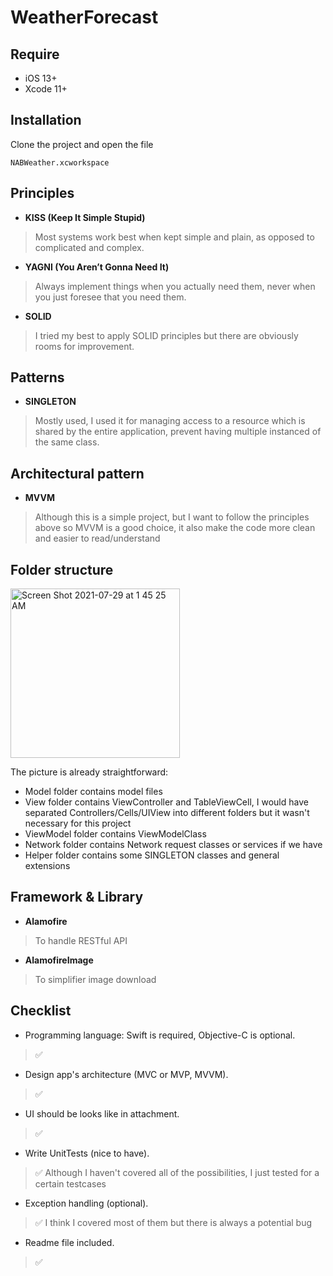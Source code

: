 # WeatherForecast

## Require
- iOS 13+
- Xcode 11+


## Installation

Clone the project and open the file 
```
NABWeather.xcworkspace
```


## Principles

- **KISS (Keep It Simple Stupid)**
 
 >Most systems work best when kept simple and plain, as opposed to complicated and complex.
- **YAGNI (You Aren’t Gonna Need It)**
>Always implement things when you actually need them, never when you just foresee that you need them.
- **SOLID**
>I tried my best to apply SOLID principles but there are obviously rooms for improvement.

## Patterns
- **SINGLETON**
> Mostly used, I used it for managing access to a resource which is shared by the entire application, prevent having multiple instanced of the same class.




## **Architectural pattern**
- **MVVM**
> Although this is a simple project, but I want to follow the principles above so MVVM is a good choice, it also make the code more clean and easier to read/understand

## Folder structure

<img width="271" alt="Screen Shot 2021-07-29 at 1 45 25 AM" src="https://user-images.githubusercontent.com/40392131/127380144-28939057-e442-4d5f-a736-aa2a36f7fca9.png">

The picture is already straightforward:
- Model folder contains model files
- View folder contains ViewController and TableViewCell, I would have separated Controllers/Cells/UIView into different folders but it wasn't necessary for this project
- ViewModel folder contains ViewModelClass
- Network folder contains Network request classes or services if we have
- Helper folder contains some SINGLETON classes and general extensions

## Framework & Library
- **Alamofire**
> To handle RESTful API
- **AlamofireImage**
> To simplifier image download

## Checklist
- Programming language: Swift is required, Objective-C is optional.
> ✅
- Design app's architecture (MVC or MVP, MVVM).
> ✅
- UI should be looks like in attachment.
> ✅
- Write UnitTests (nice to have).
> ✅ 
> Although I haven't covered all of the possibilities, I just tested for a certain testcases
- Exception handling (optional).
> ✅ 
> I think I covered most of them but there is always a potential bug
- Readme file included.
> ✅

